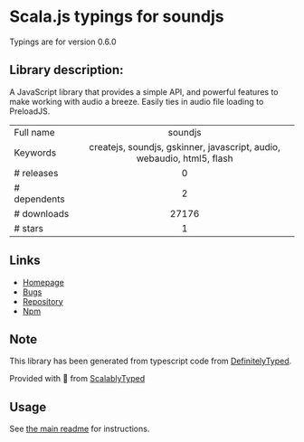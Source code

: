 
# Scala.js typings for soundjs

Typings are for version 0.6.0

## Library description:
A JavaScript library that provides a simple API, and powerful features to make working with audio a breeze. Easily ties in audio file loading to PreloadJS.

|                    |                 |
| ------------------ | :-------------: |
| Full name          | soundjs |
| Keywords           | createjs, soundjs, gskinner, javascript, audio, webaudio, html5, flash |
| # releases         | 0 |
| # dependents       | 2 |
| # downloads        | 27176 |
| # stars            | 1 |

## Links
- [Homepage](https://createjs.com/soundjs/)
- [Bugs](https://github.com/CreateJS/SoundJS/issues)
- [Repository](https://github.com/CreateJS/SoundJS)
- [Npm](https://www.npmjs.com/package/soundjs)
    


## Note
This library has been generated from typescript code from [DefinitelyTyped](https://definitelytyped.org).

Provided with :purple_heart: from [ScalablyTyped](https://github.com/oyvindberg/ScalablyTyped)

## Usage
See [the main readme](../../readme.md) for instructions.



